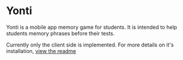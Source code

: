 # Yonti

Yonti is a mobile app memory game for students. It is intended to help students memory phrases before their tests.

Currently only the client side is implemented. For more details on it's installation, [view the readme](https://github.com/nirnaor/yonti/tree/master/client)
